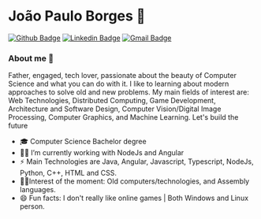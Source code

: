 # João Paulo Borges 👾
[![Github Badge](https://img.shields.io/badge/-Github-000?style=flat-square&logo=Github&logoColor=white&link=https://github.com/JoaoPauloBorges)](https://github.com/JoaoPauloBorges)
[![Linkedin Badge](https://img.shields.io/badge/-LinkedIn-blue?style=flat-square&logo=Linkedin&logoColor=white&link=https://www.linkedin.com/in/joao-paulo-borges/)](https://www.linkedin.com/in/joao-paulo-borges/)
[![Gmail Badge](https://img.shields.io/badge/-Gmail-c14438?style=flat-square&logo=Gmail&logoColor=white&link=mailto:joaopaulo.borges.gm@gmail.com)](mailto:joaopaulo.borges.gm@gmail.com)
### About me 🍻

Father, engaged, tech lover, passionate about the beauty of Computer Science and what you can do with it. I like to learning about modern approaches to solve old and new problems. My main fields of interest are: Web Technologies, Distributed Computing, Game Development,  Architecture and Software Design, Computer Vision/Digital Image Processing, Computer Graphics, and Machine Learning.
Let's build the future

- 🎓 Computer Science Bachelor degree
- 🐱‍💻 I’m currently working with NodeJs and Angular
- ⚡ Main Technologies are Java, Angular, Javascript, Typescript, NodeJs, Python, C++, HTML and CSS.
- 🐱‍👓Interest of the moment: Old computers/technologies, and Assembly languages.
- 😄 Fun facts: I don't really like online games | Both Windows and Linux person. 
<!--
**JoaoPauloBorges/JoaoPauloBorges** is a ✨ _special_ ✨ repository because its `README.md` (this file) appears on your GitHub profile.

Here are some ideas to get you started:
- 🎓 Computer Science Bachelor degree
- 🔭 I’m currently working on ...
- 🌱 I’m currently learning ...
- 👯 I’m looking to collaborate on ...
- 🤔 I’m looking for help with ...
- 💬 Ask me about ...
- 📫 How to reach me: ...
- 😄 Pronouns: ...
- ⚡ Fun fact: ...
-->
